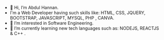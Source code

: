 - 👋 Hi, I’m Abdul Hannan.
- I'm a Web Developer having such skills like: HTML, CSS, JQUERY, BOOTSTRAP, JAVASCRIPT, MYSQL, PHP , CANVA.
- 👀 I’m interested in Software Engineering.
- 🌱 I’m currently learning new tech languages such as: NODEJS, REACTJS & C++ .
<!---
ftHannan/ftHannan is a ✨ special ✨ repository because its `README.md` (this file) appears on your GitHub profile.
You can click the Preview link to take a look at your changes.
--->
